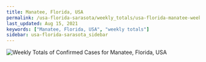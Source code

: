 ```yaml
---
title: Manatee, Florida, USA
permalink: /usa-florida-sarasota/weekly_totals/usa-florida-manatee-weekly_totals.html
last_updated: Aug 15, 2021
keywords: ["Manatee, Florida, USA", "weekly totals"]
sidebar: usa-florida-sarasota_sidebar
---
```


![Weekly Totals of Confirmed Cases for Manatee, Florida, USA](/covid_tracker/images/graphs/usa-florida-manatee-weekly_totals_graph.png)
